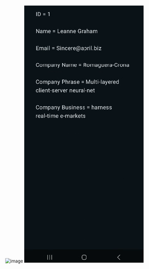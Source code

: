 ![image](https://github.com/user-attachments/assets/e9deacab-ba92-4ec2-94fe-8413eb21cd25)
![alt text](image.png)